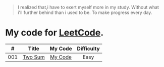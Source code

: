 > I realized that,i have to exert myself more in my study.
Without what i'll further behind than i used to be.
To make progress every day.


# My code for [LeetCode](https://leetcode.com/problemset/algorithms/).

| # | Title | My Code | Difficulty |
|---|:---:|:---:|:---:|
| 001 | [Two Sum](https://leetcode.com/problems/two-sum/) | [My Code](mycode/01%20Two%20Sum/twosum.js) | Easy |
